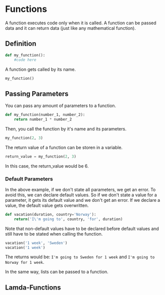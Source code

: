 
# Functions

A function executes code only when it is called.
A function can be passed data and it can return data (just like any mathematical function).



## Definition

```python
def my_function():
	#code here
```

A function gets called by its name.

```python
my_function()
```



## Passing Parameters

You can pass any amount of parameters to a function.

```python
def my_function(number_1, number_2):
	return number_1 * number_2
```

Then, you call the function by it's name and its parameters.

```python
my_function(2, 3)
```

The return value of a function can be storen in a variable.

```python
return_value = my_function(2, 3)
```

In this case, the return\_value would be 6.



### Default Parameters

In the above example, if we don't state all parameters, we get an error.
To avoid this, we can declare default values. So if we don't state a value for a parameter, it gets its default value and we don't get an error. If we declare a value, the default value gets overwritten.

```python
def vacation(duration, country='Norway'):
	return('I\'m going to', country, 'for', duration)
```

Note that non-default values have to be declared before default values and still have to be stated when calling the function.

```python
vacation('1 week', 'Sweden')
vacation('1 week')
```

The returns would be:
`I'm going to Sweden for 1 week` and `I'm going to Norway for 1 week`.

In the same way, lists can be passed to a function.



## Lamda-Functions
